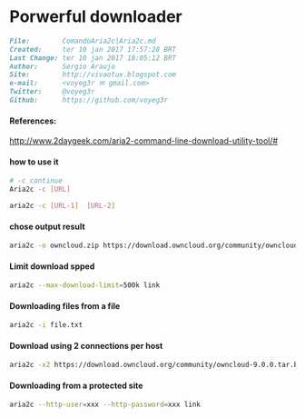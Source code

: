 # Porwerful downloader

``` markdown
File:		 ComandoAria2c|Aria2c.md
Created:	 ter 10 jan 2017 17:57:28 BRT
Last Change: ter 10 jan 2017 18:05:12 BRT
Author:		 Sergio Araujo
Site:		 http://vivaotux.blogspot.com
e-mail:      <voyeg3r ✉ gmail.com>
Twitter:	 @voyeg3r
Github:      https://github.com/voyeg3r
```
#### References:
http://www.2daygeek.com/aria2-command-line-download-utility-tool/#

#### how to use it

``` sh
# -c continue
Aria2c -c [URL]

aria2c -c [URL-1]  [URL-2]
```

#### chose output result

``` sh
aria2c -o owncloud.zip https://download.owncloud.org/community/owncloud-9.0.0.tar.bz2
```

#### Limit download spped

``` sh
aria2c --max-download-limit=500k link
```
#### Downloading files from a file

``` sh
aria2c -i file.txt
```
#### Download using 2 connections per host

``` sh
aria2c -x2 https://download.owncloud.org/community/owncloud-9.0.0.tar.bz2
```

#### Downloading from a protected site

``` sh
aria2c --http-user=xxx --http-password=xxx link
```
